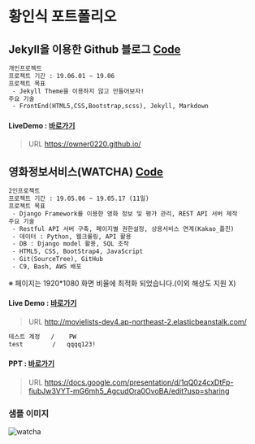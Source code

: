 # 황인식 포트폴리오

## Jekyll을 이용한 Github 블로그 [Code](https://github.com/owner0220/owner0220.github.io)

```html
개인프로젝트
프로젝트 기간 : 19.06.01 ~ 19.06 
프로젝트 목표
 - Jekyll Theme을 이용하지 않고 만들어보자!
주요 기술
 - FrontEnd(HTML5,CSS,Bootstrap,scss), Jekyll, Markdown
```

#### LiveDemo : [바로가기](https://owner0220.github.io/)

> URL <https://owner0220.github.io/>





## 영화정보서비스(WATCHA) [Code](<https://github.com/owner0220/hodoo>)

```html
2인프로젝트
프로젝트 기간 : 19.05.06 ~ 19.05.17 (11일)
프로젝트 목표
 - Django Framework를 이용한 영화 정보 및 평가 관리, REST API 서버 제작
주요 기술
 - Restful API 서버 구축, 페이지별 권한설정, 상용서비스 연계(Kakao_플친)
 - 데이터 : Python, 웹크롤링, API 활용
 - DB : Django model 활용, SQL 조작
 - HTML5, CSS, BootStrap4, JavaScript
 - Git(SourceTree), GitHub
 - C9, Bash, AWS 배포
```

※ 페이지는 1920*1080 화면 비율에 최적화 되었습니다.(이외 해상도 지원 X)

#### Live Demo : [바로가기](http://movielists-dev4.ap-northeast-2.elasticbeanstalk.com/)

> URL http://movielists-dev4.ap-northeast-2.elasticbeanstalk.com/  

```html
테스트 계정   /    PW 
test        /   qqqq123!
```

#### **PPT :**  [바로가기](https://docs.google.com/presentation/d/1qQ0z4cxDtFp-fiubJw3VYT-mG6mh5_AgcudOraOvoBA/edit?usp=sharing)

> URL https://docs.google.com/presentation/d/1qQ0z4cxDtFp-fiubJw3VYT-mG6mh5_AgcudOra0OvoBA/edit?usp=sharing



### 샘플 이미지

![watcha](C:/Users/h/Desktop/portfolio/watcha.gif)



#### 
